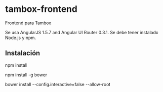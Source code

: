 # tambox-frontend
Frontend para Tambox

Se usa AngularJS 1.5.7 and Angular UI Router 0.3.1.
Se debe tener instalado Node.js y npm.

Instalación
-----------

npm install

npm install -g bower

bower install --config.interactive=false --allow-root
